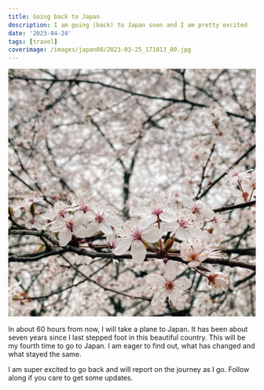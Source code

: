 ```yaml
---
title: Going back to Japan
description: I am going (back) to Japan soon and I am pretty excited
date: '2023-04-24'
tags: [travel]
coverimage: /images/japan00/2023-03-25_171013_00.jpg
---
```


![Picture of Cherry Blossoms](/images/japan00/2023-03-25_171013_00.jpg)

In about 60 hours from now, I will take a plane to Japan.
It has been about seven years since I last stepped foot in this beautiful country.
This will be my fourth time to go to Japan. I am eager to find out, what has changed and what stayed the same.

I am super excited to go back and will report on the journey as I go. Follow along if you care to get some updates.
